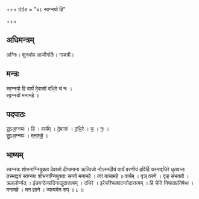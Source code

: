 +++
title = "०८ स्वग्नयो हि"

+++
## अधिमन्त्रम्
अग्निः। शुनःशेप आजीगर्तिः। गायत्री।

## मन्त्रः
स्व॒ग्नयो॒ हि वार्यं॑ दे॒वासो॑ दधि॒रे च॑ नः ।  
स्व॒ग्नयो॑ मनामहे ॥

## पदपाठः
सु॒ऽअ॒ग्नयः॑ । हि । वार्य॑म् । दे॒वासः॑ । द॒धि॒रे । च॒ । नः॒ ।  
सु॒ऽअ॒ग्नयः॑ । म॒ना॒म॒हे॒ ॥

## भाष्यम्
स्वग्नयः शोभनाग्नियुक्ता देवासो दीप्यमाना ऋत्विजो नोऽस्मदीयं वार्यं वरणीयं हविर्हि यस्माद्दधिरे धृतवन्तः तस्माद्वयं स्वग्नयः शोभनाग्नियुक्ताः सन्तो मनामहे । त्वां याचामहे ॥ वार्यम् । वृञ् वरणे । वृङ् संभक्तौ । ऋहलोर्ण्यत् । ईडवन्देत्यादिनाद्युदात्तत्वम् । दधिरे । इरेचश्चित्वादन्तोदात्तत्वम् । हि चेति निघातप्रतिषेधः । मनामहे । मन ज्ञाने । व्यत्ययेन शप् ॥ ८ ॥